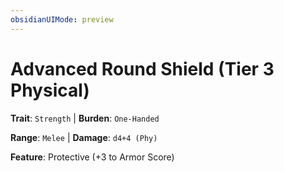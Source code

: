 ```yaml
---
obsidianUIMode: preview
---
```

# Advanced Round Shield (Tier 3 Physical)

**Trait**: `Strength` | **Burden**: `One-Handed`

**Range**: `Melee` | **Damage**: `d4+4 (Phy)`

**Feature**: Protective (+3 to Armor Score)
